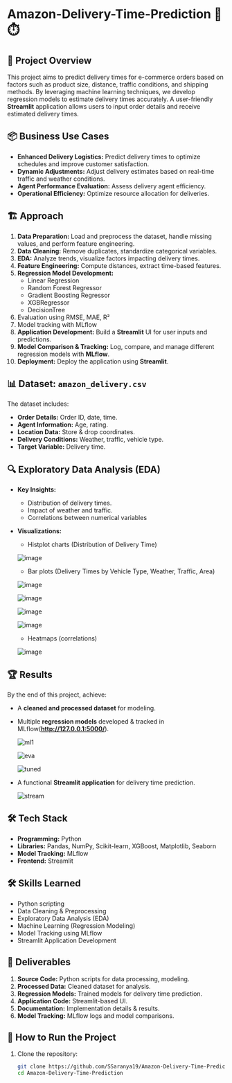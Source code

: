 # Amazon-Delivery-Time-Prediction 🚚⏱️

## 📌 Project Overview
This project aims to predict delivery times for e-commerce orders based on factors such as product size, distance, traffic conditions, and shipping methods. By leveraging machine learning techniques, we develop regression models to estimate delivery times accurately. A user-friendly **Streamlit** application allows users to input order details and receive estimated delivery times.

## 📦 Business Use Cases
- **Enhanced Delivery Logistics:** Predict delivery times to optimize schedules and improve customer satisfaction.
- **Dynamic Adjustments:** Adjust delivery estimates based on real-time traffic and weather conditions.
- **Agent Performance Evaluation:** Assess delivery agent efficiency.
- **Operational Efficiency:** Optimize resource allocation for deliveries.

## 🏗 Approach
1. **Data Preparation:** Load and preprocess the dataset, handle missing values, and perform feature engineering.
2. **Data Cleaning:** Remove duplicates, standardize categorical variables.
3. **EDA:** Analyze trends, visualize factors impacting delivery times.
4. **Feature Engineering:** Compute distances, extract time-based features.
5. **Regression Model Development:**
   - Linear Regression
   - Random Forest Regressor
   - Gradient Boosting Regressor
   - XGBRegressor
   - DecisionTree
6. Evaluation using RMSE, MAE, R²
7. Model tracking with MLflow
8. **Application Development:** Build a **Streamlit** UI for user inputs and predictions.
9. **Model Comparison & Tracking:** Log, compare, and manage different regression models with **MLflow**.
10. **Deployment:** Deploy the application using **Streamlit**.

## 📊 Dataset: `amazon_delivery.csv`
The dataset includes:
- **Order Details:** Order ID, date, time.
- **Agent Information:** Age, rating.
- **Location Data:** Store & drop coordinates.
- **Delivery Conditions:** Weather, traffic, vehicle type.
- **Target Variable:** Delivery time.

## 🔍 Exploratory Data Analysis (EDA)
- **Key Insights:**
  - Distribution of delivery times.
  - Impact of weather and traffic.
  - Correlations between numerical variables
- **Visualizations:**
  - Histplot charts (Distribution of Delivery Time)
  
  ![image](https://github.com/user-attachments/assets/91422ae8-9e21-4ad8-831f-667b1e0ee3c7)

  - Bar plots (Delivery Times by Vehicle Type, Weather, Traffic, Area)
  
  ![image](https://github.com/user-attachments/assets/bc4a525e-6309-47b3-9c58-da108f23888e)

  ![image](https://github.com/user-attachments/assets/6ce8ecd0-3eaf-453b-be57-1d1818762538)

  ![image](https://github.com/user-attachments/assets/ca052822-44ad-4a7e-97b2-cf3ea42aca50)

  ![image](https://github.com/user-attachments/assets/90f4d29c-784a-4d28-9162-639285bf1f0e)

  - Heatmaps (correlations)
  
  ![image](https://github.com/user-attachments/assets/cafef2ff-65dc-4891-ab89-44f018725588)

## 🏆 Results
By the end of this project, achieve:
- A **cleaned and processed dataset** for modeling.
- Multiple **regression models** developed & tracked in MLflow(**http://127.0.0.1:5000/**).
  
  ![ml1](https://github.com/user-attachments/assets/d46902d6-760c-44b2-bcb4-862a693d156c)

  ![eva](https://github.com/user-attachments/assets/e4560ebd-acc5-4d54-947d-36e25fc56619)

  ![tuned](https://github.com/user-attachments/assets/be636e5d-e8a0-4de3-9ea4-72d287e9a490)


- A functional **Streamlit application** for delivery time prediction.

  ![stream](https://github.com/user-attachments/assets/fbe99815-3e5c-4378-95c0-df4768da670f)



## 🛠 Tech Stack
- **Programming:** Python
- **Libraries:** Pandas, NumPy, Scikit-learn, XGBoost, Matplotlib, Seaborn
- **Model Tracking:** MLflow
- **Frontend:** Streamlit

## 🛠 Skills Learned
- Python scripting
- Data Cleaning & Preprocessing
- Exploratory Data Analysis (EDA)
- Machine Learning (Regression Modeling)
- Model Tracking using MLflow
- Streamlit Application Development

## 📁 Deliverables
1. **Source Code:** Python scripts for data processing, modeling.
2. **Processed Data:** Cleaned dataset for analysis.
3. **Regression Models:** Trained models for delivery time prediction.
4. **Application Code:** Streamlit-based UI.
5. **Documentation:** Implementation details & results.
6. **Model Tracking:** MLflow logs and model comparisons.

## 🚀 How to Run the Project
1. Clone the repository:
   ```bash
   git clone https://github.com/SSaranya19/Amazon-Delivery-Time-Prediction.git
   cd Amazon-Delivery-Time-Prediction
